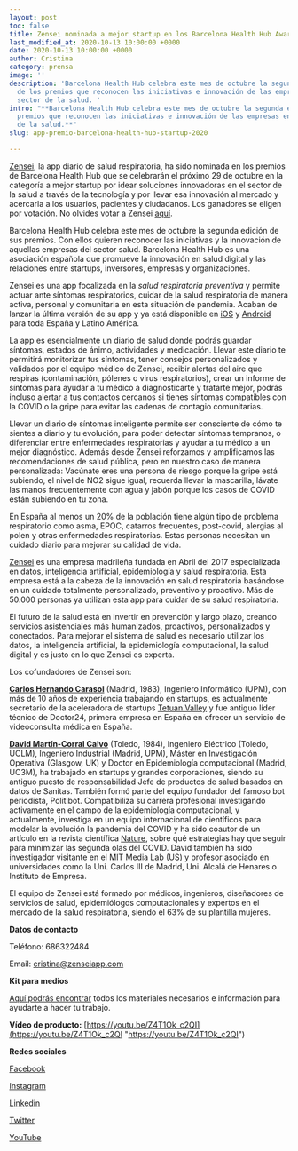 ```yaml
---
layout: post
toc: false
title: Zensei nominada a mejor startup en los Barcelona Health Hub Awards 2020
last_modified_at: 2020-10-13 10:00:00 +0000
date: 2020-10-13 10:00:00 +0000
author: Cristina
category: prensa
image: ''
description: 'Barcelona Health Hub celebra este mes de octubre la segunda edición
  de los premios que reconocen las iniciativas e innovación de las empresas en el
  sector de la salud. '
intro: "**Barcelona Health Hub celebra este mes de octubre la segunda edición de los
  premios que reconocen las iniciativas e innovación de las empresas en el sector
  de la salud.**"
slug: app-premio-barcelona-health-hub-startup-2020

---
```

[Zensei](https://zenseiapp.com), la app diario de salud respiratoria, ha sido nominada en los premios de Barcelona Health Hub que se celebrarán el próximo 29 de octubre en la categoría a mejor startup por idear soluciones innovadoras en el sector de la salud a través de la tecnología y por llevar esa innovación al mercado y acercarla a los usuarios, pacientes y ciudadanos. Los ganadores se eligen por votación. No olvides votar a Zensei [aquí](https://bhhsummit.com/bhh-awards/).

Barcelona Health Hub celebra este mes de octubre la segunda edición de sus premios. Con ellos quieren reconocer las iniciativas y la innovación de aquellas empresas del sector salud. Barcelona Health Hub es una asociación española que promueve la innovación en salud digital y las relaciones entre startups, inversores, empresas y organizaciones.

Zensei es una app focalizada en la _salud respiratoria preventiva_ y permite actuar ante síntomas respiratorios, cuidar de la salud respiratoria de manera activa, personal y comunitaria en esta situación de pandemia. Acaban de lanzar la última versión de su app y ya está disponible en [iOS](https://apps.apple.com/us/app/id1531710304) y [Android](https://play.google.com/store/apps/details?id=com.zenseiapp.medicaljournal&hl=en) para toda España y Latino América.

La app es esencialmente un diario de salud donde podrás guardar síntomas, estados de ánimo, actividades y medicación. Llevar este diario te permitirá monitorizar tus síntomas, tener consejos personalizados y validados por el equipo médico de Zensei, recibir alertas del aire que respiras (contaminación, pólenes o virus respiratorios), crear un informe de síntomas para ayudar a tu médico a diagnosticarte y tratarte mejor, podrás incluso alertar a tus contactos cercanos si tienes síntomas compatibles con la COVID o la gripe para evitar las cadenas de contagio comunitarias.

Llevar un diario de síntomas inteligente permite ser consciente de cómo te sientes a diario y tu evolución, para poder detectar síntomas tempranos, o diferenciar entre enfermedades respiratorias y ayudar a tu médico a un mejor diagnóstico. Además desde Zensei reforzamos y amplificamos las recomendaciones de salud pública, pero en nuestro caso de manera personalizada: Vacúnate eres una persona de riesgo porque la gripe está subiendo, el nivel de NO2 sigue igual, recuerda llevar la mascarilla, lávate las manos frecuentemente con agua y jabón porque los casos de COVID están subiendo en tu zona.

En España al menos un 20% de la población tiene algún tipo de problema respiratorio como asma, EPOC, catarros frecuentes, post-covid, alergias al polen y otras enfermedades respiratorias. Estas personas necesitan un cuidado diario para mejorar su calidad de vida.

[Zensei](https://zenseiapp.com/?utm_source=pr&utm_medium=email&utm_campaign=provincias) es una empresa madrileña fundada en Abril del 2017 especializada en datos, inteligencia artificial, epidemiología y salud respiratoria. Esta empresa está a la cabeza de la innovación en salud respiratoria basándose en un cuidado totalmente personalizado, preventivo y proactivo. Más de 50.000 personas ya utilizan esta app para cuidar de su salud respiratoria.

El futuro de la salud está en invertir en prevención y largo plazo, creando servicios asistenciales más humanizados, proactivos, personalizados y conectados. Para mejorar el sistema de salud es necesario utilizar los datos, la inteligencia artificial, la epidemiología computacional, la salud digital y es justo en lo que Zensei es experta.

Los cofundadores de Zensei son:

[**Carlos Hernando Carasol**](https://chernando.xyz/) (Madrid, 1983), Ingeniero Informático (UPM), con más de 10 años de experiencia trabajando en startups, es actualmente secretario de la aceleradora de startups [Tetuan Valley](https://www.tetuanvalley.com/) y fue antiguo líder técnico de Doctor24, primera empresa en España en ofrecer un servicio de videoconsulta médica en España.

[**David Martín-Corral Calvo**](http://dmartincc.com/) (Toledo, 1984), Ingeniero Eléctrico (Toledo, UCLM), Ingeniero Industrial (Madrid, UPM), Máster en Investigación Operativa (Glasgow, UK) y Doctor en Epidemiología computacional (Madrid, UC3M), ha trabajado en startups y grandes corporaciones, siendo su antiguo puesto de responsabilidad Jefe de productos de salud basados en datos de Sanitas. También formó parte del equipo fundador del famoso bot periodista, Politibot. Compatibiliza su carrera profesional investigando activamente en el campo de la epidemiología computacional, y actualmente, investiga en un equipo internacional de científicos para modelar la evolución la pandemia del COVID y ha sido coautor de un artículo en la revista científica [Nature](https://www.nature.com/articles/s41562-020-0931-9.epdf?sharing_token=itW75rYaCm6fRP4rDkJov9RgN0jAjWel9jnR3ZoTv0MLrFAv4IoCVan9pnzRUjws17XD5c9eFPRjdQalW_PlN1diAsH2Stgnr-G-hwDVRa-bRNAD0DMsdBmBds_Sm2KNwy9CIWJGXpY8_q1uWy9YeJzfmvGIKOMIFgcxqIMT7Rg%3D), sobre qué estrategias hay que seguir para minimizar las segunda olas del COVID. David también ha sido investigador visitante en el MIT Media Lab (US) y profesor asociado en universidades como la Uni. Carlos III de Madrid, Uni. Alcalá de Henares o Instituto de Empresa.

El equipo de Zensei está formado por médicos, ingenieros, diseñadores de servicios de salud, epidemiólogos computacionales y expertos en el mercado de la salud respiratoria, siendo el 63% de su plantilla mujeres.

**Datos de contacto**

Teléfono: 686322484

Email: [cristina@zenseiapp.com](mailto:cristina@zenseiapp.com)

**Kit para medios**

[Aquí podrás encontrar](https://drive.google.com/drive/u/1/folders/1rUOu3yudWF6IvUPprRxjJtyAFr0yQ8HH) todos los materiales necesarios e información para ayudarte a hacer tu trabajo.

**Vídeo de producto:** [https://youtu.be/Z4T1Ok_c2QI](https://youtu.be/Z4T1Ok_c2QI "https://youtu.be/Z4T1Ok_c2QI")

**Redes sociales**

[Facebook](https://www.facebook.com/zenseiapp)

[Instagram](https://www.instagram.com/zenseiapp/)

[Linkedin](https://www.linkedin.com/company/zensei-app/?viewAsMember=true)

[Twitter](https://twitter.com/zensei_app)

[YouTube](https://www.youtube.com/channel/UCueWf6yuaLl52IhpJ-lubLA?view_as=subscriber)